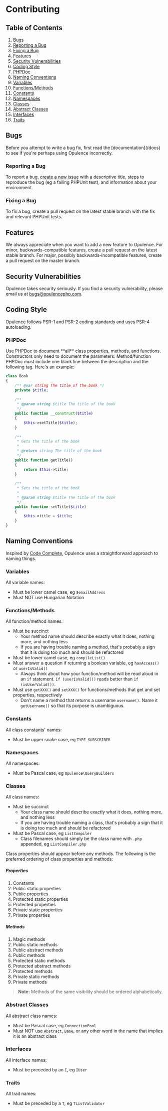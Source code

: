 # Contributing

## Table of Contents
1. [Bugs](#bugs)
  1. [Reporting a Bug](#reporting-bug)
  2. [Fixing a Bug](#fixing-bug)
2. [Features](#features)
3. [Security Vulnerabilities](#security-vulnerabilities)
4. [Coding Style](#coding-style)
  1. [PHPDoc](#phpdoc)
5. [Naming Conventions](#naming-conventions)
  1. [Variables](#variables)
  2. [Functions/Methods](#functions-methods)
  3. [Constants](#constants)
  4. [Namespaces](#namespaces)
  5. [Classes](#classes)
  6. [Abstract Classes](#abstract-classes)
  7. [Interfaces](#interfaces)
  8. [Traits](#traits)

<h2 id="bugs">Bugs</h2>
Before you attempt to write a bug fix, first read the [documentation](/docs) to see if you're perhaps using Opulence incorrectly.

<h3 id="reporting-bug">Reporting a Bug</h3>
To report a bug, <a href="https://github.com/opulencephp/Opulence/issues" target="_blank">create a new issue</a> with a descriptive title, steps to reproduce the bug (eg a failing PHPUnit test), and information about your environment.

<h3 id="fixing-bug">Fixing a Bug</h3>
To fix a bug, create a pull request on the latest stable branch with the fix and relevant PHPUnit tests.

<h2 id="features">Features</h2>
We always appreciate when you want to add a new feature to Opulence.  For minor, backwards-compatible features, create a pull request on the latest stable branch.  For major, possibly backwards-incompatible features, create a pull request on the master branch.

<h2 id="security-vulnerabilities">Security Vulnerabilities</h2>
Opulence takes security seriously.  If you find a security vulnerability, please email us at <a href="mailto:bugs@opulencephp.com">bugs@opulencephp.com</a>.

<h2 id="coding-style">Coding Style</h2>
Opulence follows PSR-1 and PSR-2 coding standards and uses PSR-4 autoloading.

<h3 id="phpdoc">PHPDoc</h3>
Use PHPDoc to document **all** class properties, methods, and functions.  Constructors only need to document the parameters.  Method/function PHPDoc must include one blank line between the description and the following tag.  Here's an example:

```php
class Book
{
    /** @var string The title of the book */
    private $title;
    
    /**
     * @param string $title The title of the book
     */
    public function __construct($title)
    {
        $this->setTitle($title);
    }
    
    /**
     * Gets the title of the book
     *
     * @return string The title of the book
     */
    public function getTitle()
    {
        return $this->title;
    }
    
    /**
     * Sets the title of the book
     *
     * @param string $title The title of the book
     */
    public function setTitle($title)
    {
        $this->title = $title;
    }
}
```

<h2 id="naming-conventions">Naming Conventions</h2>
Inspired by <a href="http://www.amazon.com/Code-Complete-Practical-Handbook-Construction/dp/0735619670" target="_blank">Code Complete</a>, Opulence uses a straightforward approach to naming things.

<h3 id="variables">Variables</h3>
All variable names:

* Must be lower camel case, eg `$emailAddress`
* Must NOT use Hungarian Notation

<h3 id="functions-methods">Functions/Methods</h3>
All function/method names:

* Must be succinct
  * Your method name should describe exactly what it does, nothing more, and nothing less
  * If you are having trouble naming a method, that's probably a sign that it is doing too much and should be refactored
* Must be lower camel case, eg `compileList()`
* Must answer a question if returning a boolean variable, eg `hasAccess()` or `userIsValid()`
  * Always think about how your function/method will be read aloud in an `if` statement.  `if (userIsValid())` reads better than `if (isUserValid())`.
* Must use `getXXX()` and `setXXX()` for functions/methods that get and set properties, respectively
  * Don't name a method that returns a username `username()`.  Name it `getUsername()` so that its purpose is unambiguous.

<h3 id="constants">Constants</h3>
All class constants' names:

* Must be upper snake case, eg `TYPE_SUBSCRIBER`

<h3 id="namespaces">Namespaces</h3>
All namespaces:

* Must be Pascal case, eg `Opulence\QueryBuilders`

<h3 id="classes">Classes</h3>
All class names:

* Must be succinct
  * Your class name should describe exactly what it does, nothing more, and nothing less
  * If you are having trouble naming a class, that's probably a sign that it is doing too much and should be refactored
* Must be Pascal case, eg `ListCompiler`
  * Class filenames should simply be the class name with `.php` appended, eg `ListCompiler.php`
  
Class properties should appear before any methods.  The following is the preferred ordering of class properties and methods:

##### Properties
1. Constants
2. Public static properties
3. Public properties
4. Protected static properties
5. Protected properties
6. Private static properties
7. Private properties

##### Methods
1. Magic methods
2. Public static methods
3. Public abstract methods
4. Public methods
5. Protected static methods
6. Protected abstract methods
7. Protected methods
8. Private static methods
9. Private methods

> **Note:** Methods of the same visibility should be ordered alphabetically.

<h3 id="abstract-classes">Abstract Classes</h3>
All abstract class names:

* Must be Pascal case, eg `ConnectionPool`
* Must NOT use `Abstract`, `Base`, or any other word in the name that implies it is an abstract class
  
<h3 id="interfaces">Interfaces</h3>
All interface names:

* Must be preceded by an `I`, eg `IUser`

<h3 id="traits">Traits</h3>
All trait names:

* Must be preceded by a `T`, eg `TListValidator`